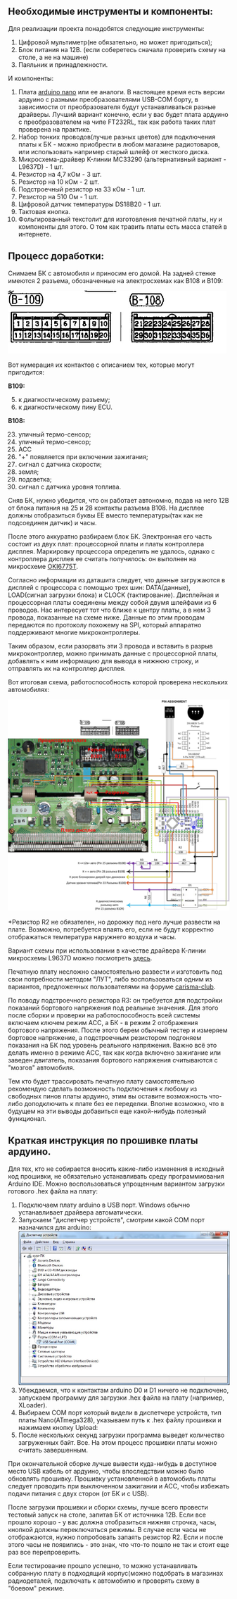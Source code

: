 Необходимые инструменты и компоненты:
-----------------------------------

Для реализации проекта понадобятся следующие инструменты:
1. Цифровой мультиметр(не обязательно, но может пригодиться);
2. Блок питания на 12В. (если соберетесь сначала проверить схему на столе, а не на машине)
3. Паяльник и принадлежности.

И компоненты:
1. Плата [arduino nano](http://arduino.ru/Hardware/ArduinoBoardNano) или ее аналоги. В настоящее время есть версии ардуино с разными преобразователями USB-COM борту, в зависимости от преобразователя будут устанавливаться разные драйверы. Лучший вариант конечно, если у вас будет плата ардуино c преобразователем на чипе FT232RL, так как работа таких плат проверена на практике.
2. Набор тонких проводов(лучше разных цветов) для подключения платы к БК  - можно приобрести в любом магазине радиотоваров, или использовать например старый шлейф от жесткого диска.
3. Микросхема-драйвер K-линии MC33290 (альтернативный вариант - L9637D) - 1 шт.
4. Резистор на 4,7 кОм - 3 шт.
5. Резистор на 10 кОм - 2 шт.
6. Подстроечный резистор на 33 кОм - 1 шт.
7. Резистор на 510 Ом - 1 шт.
8. Цифровой датчик температуры DS18B20 - 1 шт.
9. Тактовая кнопка.
10. Фольгированный текстолит для изготовления печатной платы, ну и компоненты для этого. О том как травить платы есть масса статей в интернете.

Процесс доработки:
-----------------------------------

Снимаем БК с автомобиля и приносим его домой. На задней стенке имеются 2 разъема, обозначенные на электросхемах как B108 и B109:

![](https://github.com/miheych/carisma_bk/blob/master/Pict/%D0%A0%D0%B0%D0%B7%D1%8A%D0%B5%D0%BC%D1%8B%20B108%20B109.jpg)

Вот нумерация их контактов с описанием тех, которые могут пригодится:

**B109:**

5. к диагностическому разъему;
15. к диагностическому пину ECU.

**B108:**

23. уличный термо-сенсор;
31. уличный термо-сенсор;
25. ACC
26. "+" появляется при включении зажигания;
27. сигнал с датчика скорости;
28. земля;
32. подсветка;
33. сигнал с датчика уровня топлива.


Сняв БК, нужно убедится, что он работает автономно, подав на него 12В от блока питания на 25 и 28 контакты разъема B108. На дисплее должны отобразиться буквы EE вместо температуры(так как не подсоединен датчик) и часы.

После этого аккуратно разбираем блок БК. Электронная его часть состоит из двух плат: процессорной платы и платы контроллера дисплея. Маркировку процессора определить не удалось, однако с контроллера дисплея ее считать получилось: он выполнен на микросхеме [OKI6775T](https://github.com/miheych/carisma_bk/blob/master/Docs/MSM6775.pdf).

Согласно информации из даташита следует, что данные загружаются в дисплей с процессора c помощью трех шин: DATA(данные), LOAD(сигнал загрузки блока) и CLOCK (тактирование). Дисплейная и процессорная платы соединены между собой двумя шлейфами из 6 проводов. Нас интересует тот что ближе к центру платы, а в нем 3 провода, показанные на схеме ниже. Данные по этим проводам передаются по протоколу похожему на SPI, который аппаратно поддерживают многие микроконтроллеры. 

Таким образом, если разорвать эти 3 провода и вставить в разрыв микроконтроллер, можно принимать данные с процессорной платы, добавлять к ним информацию для вывода в нижнюю строку, и отправлять их на контроллер дисплея.

Вот итоговая схема, работоспособность которой проверена нескольких автомобилях:

![](https://github.com/miheych/carisma_bk/blob/master/Connection%20schemes/rev3_with_mc33290.jpg)

*Резистор R2 не обязателен, но дорожку под него лучше развести на плате. Возможно, потребуется впаять его, если не будут корректно отображаться температура наружнего воздуха и часы.

Вариант схемы при использовании в качестве драйвера К-линии микросхемы L9637D можно посмотреть [здесь](https://github.com/miheych/carisma_bk/blob/master/Connection%20schemes/rev3_with_L9637D.jpg).

Печатную плату несложно самостоятельно развести и изготовить под свои потребности методом "ЛУТ", либо воспользоваться одним из вариантов, предложенных пользователями на форуме [carisma-club](http://carisma-club.su/index.php?showtopic=2685).

По поводу подстроечного резистора R3: он требуется для подстройки показаний бортового напряжения под реальные значения. Для этого после сборки и проверки на работоспособность всей системы включаем ключем режим ACC, а БК - в режим 2 отображения бортового напряжения. После этого берем обычный тестер и измеряем бортовое напряжение, а подстроечным резистором подгоняем показания на БК под уровень реального напряжения. Важно всё это делать именно в режиме ACC, так как когда включено зажигание или заведен двигатель, показания бортового напряжения считываются с "мозгов" автомобиля.

Тем кто будет трассировать печатную плату самостоятельно рекомендую сделать возможность подключения к любому из свободных пинов платы ардуино, этим вы оставите возможность что-либо доподключить к плате без ее переделки. Вполне возможно, что в будущем на эти выводы добавиться еще какой-нибудь полезный функционал.

Краткая инструкция по прошивке платы ардуино.
-------------
Для тех, кто не собирается вносить какие-либо изменения в исходный код прошивки, не обязательно устанавливать среду программиования Arduino IDE. Можно воспользоваться упрощенным вариантом загрузки готового .hex файла на плату:

1. Подключаем плату arduino в USB порт. Windows обычно устанавливает драйвера автоматически. 
2. Запускаем "диспетчер устройств", смотрим какой COM порт назначился для arduino:
![](https://github.com/miheych/carisma_bk/blob/master/Pict/%D0%94%D0%B8%D1%81%D0%BF%D0%B5%D1%82%D1%87%D0%B5%D1%80%20%D1%83%D1%81%D1%82%D1%80%D0%BE%D0%B9%D1%81%D1%82%D0%B2.jpg)
3. Убеждаемся, что к контактам arduino D0 и D1 ничего не подключено, запускаем программу для загрузки .hex файла на плату (например, XLoader).
4. Выбираем COM порт который видели в диспетчере устройств, тип платы Nano(ATmega328), указываем путь к .hex файлу прошивки и нажимаем кнопку Upload:
5. После нескольких секунд загрузки программа выведет количество загруженных байт.
Все. На этом процесс прошивки платы можно считать завершенным.

При окончательной сборке лучше вывести куда-нибудь в доступное место USB кабель от ардуино, чтобы впоследствии можно было обновлять прошивку. Прошивку установленной в автомобиль платы следует проводить при выключенном зажигании и ACC, чтобы избежать подачи питания с двух сторон (от БК и с USB).

После загрузки прошивки и сборки схемы, лучше всего провести тестовый запуск на столе, запитав БК от источника 12В. Если все прошло хорошо - у вас должна отобразиться нижняя строчка, часы, кнопкой должны переключаться режимы. В случае если часы не отображаются, нужно попробовать запаять резистор R2. Если и после этого часы не появились - это знак, что что-то пошло не так и стоит еще раз все перепроверить.

Если тестирование прошло успешно, то можно устанавливать собранную плату в подходящий корпус(можно подобрать в магазинах радиодеталей, подключать к автомобилю и проверять схему в "боевом" режиме.
